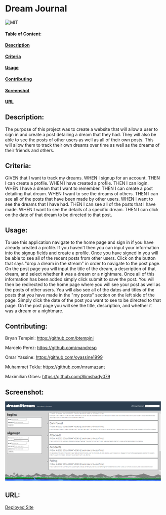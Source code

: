 # Dream Journal

![MIT](https://img.shields.io/badge/License-MIT-blue)

#### Table of Content:

#### [Description](#description)

#### [Criteria](#criteria)

#### [Usage](#usage)

#### [Contributing](#contributing)

#### [Screenshot](#screenshot)

#### [URL](#url)

## Description:

The purpose of this project was to create a website that will allow a user to sign in and create a post detailing a dream that they had. They will also be able to see the posts of other users as well as all of their own posts. This will allow them to track their own dreams over time as well as the dreams of their friends and others.

## Criteria:

GIVEN that I want to track my dreams.
WHEN I signup for an account.
THEN I can create a profile.
WHEN I have created a profile.
THEN I can login.
WHEN I have a dream that I want to remember.
THEN I can create a post detailing that dream.
WHEN I want to see the dreams of others.
THEN I can see all of the posts that have been made by other users.
WHEN I want to see the dreams that I have had.
THEN I can see all of the posts that I have made.
WHEN I want to see the details of a specific dream.
THEN I can click on the date of that dream to be directed to that post.

## Usage:

To use this application navigate to the home page and sign in if you have already created a profile. If you haven't then you can input your information into the signup fields and create a profile. Once you have signed in you will be able to see all of the recent posts from other users. Click on the button that says "drop a dream in the stream" in order to navigate to the post page. On the post page you will input the title of the dream, a description of that dream, and select whether it was a dream or a nightmare. Once all of this information has been added simply click submit to save the post. You will then be redirected to the home page where you will see your post as well as the posts of other users. You will also see all of the dates and titles of the posts that you have made in the "my posts" section on the left side of the page. Simply click the date of the post you want to see to be directed to that page. On the post page you will see the title, description, and whether it was a dream or a nightmare.

## Contributing:

Bryan Tempini: https://github.com/btempini

Marcelo Perez: https://github.com/mandresp

Omar Yassine: https://github.com/oyassine1999

Muhammet Toklu: https://github.com/mramazant

Maximilian Gibes: https://github.com/Slimshady079

## Screenshot:

![Screenshot](./public/dreamStreamSS.png)

## URL:

[Deployed Site](https://dream-stream270.herokuapp.com/)
